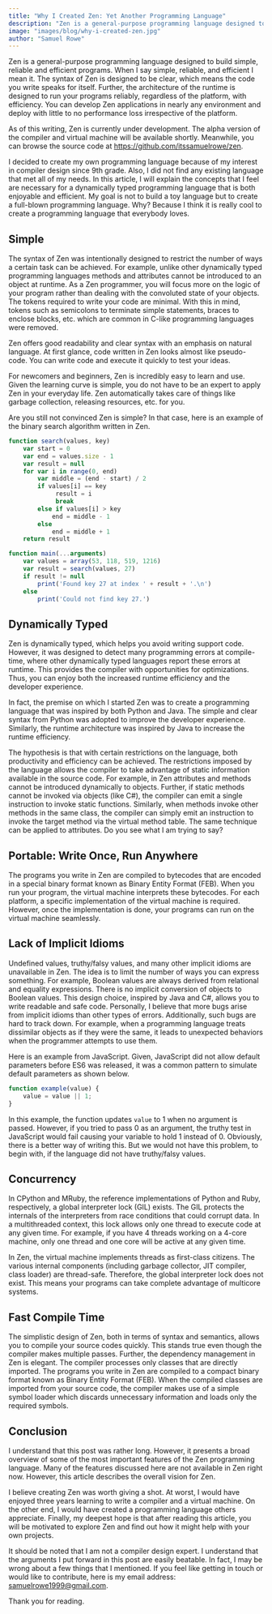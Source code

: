 ```yaml
---
title: "Why I Created Zen: Yet Another Programming Language"
description: "Zen is a general-purpose programming language designed to build simple, reliable and efficient programs."
image: "images/blog/why-i-created-zen.jpg"
author: "Samuel Rowe"
---
```


Zen is a general-purpose programming language designed to build simple, reliable and efficient programs. When I say simple, reliable, and efficient I mean it. The syntax of Zen is designed to be clear, which means the code you write speaks for itself. Further, the architecture of the runtime is designed to run your programs reliably, regardless of the platform, with efficiency. You can develop Zen applications in nearly any environment and deploy with little to no performance loss irrespective of the platform.

As of this writing, Zen is currently under development. The alpha version of the compiler and virtual machine will be available shortly. Meanwhile, you can browse the source code at https://github.com/itssamuelrowe/zen.

I decided to create my own programming language because of my interest in compiler design since 9th grade. Also, I did not find any existing language that met all of my needs. In this article, I will explain the concepts that I feel are necessary for a dynamically typed programming language that is both enjoyable and efficient. My goal is not to build a toy language but to create a full-blown programming language. Why? Because I think it is really cool to create a programming language that everybody loves.

## Simple

The syntax of Zen was intentionally designed to restrict the number of ways a certain task can be achieved. For example, unlike other dynamically typed programming languages methods and attributes cannot be introduced to an object at runtime. As a Zen programmer, you will focus more on the logic of your program rather than dealing with the convoluted state of your objects.
The tokens required to write your code are minimal. With this in mind, tokens such as semicolons to terminate simple statements, braces to enclose blocks, etc. which are common in C-like programming languages were removed.

Zen offers good readability and clear syntax with an emphasis on natural language. At first glance, code written in Zen looks almost like pseudo-code. You can write code and execute it quickly to test your ideas.

For newcomers and beginners, Zen is incredibly easy to learn and use. Given the learning curve is simple, you do not have to be an expert to apply Zen in your everyday life. Zen automatically takes care of things like garbage collection, releasing resources, etc. for you.

Are you still not convinced Zen is simple? In that case, here is an example of the binary search algorithm written in Zen.

```javascript
function search(values, key)
    var start = 0
    var end = values.size - 1
    var result = null
    for var i in range(0, end)
        var middle = (end - start) / 2
        if values[i] == key
             result = i
             break
        else if values[i] > key
            end = middle - 1
        else
            end = middle + 1
    return result

function main(...arguments)
    var values = array(53, 118, 519, 1216)
    var result = search(values, 27)
    if result != null
        print('Found key 27 at index ' + result + '.\n')
    else
        print('Could not find key 27.')
```

## Dynamically Typed

Zen is dynamically typed, which helps you avoid writing support code. However, it was designed to detect many programming errors at compile-time, where other dynamically typed languages report these errors at runtime. This provides the compiler with opportunities for optimizations. Thus, you can enjoy both the increased runtime efficiency and the developer experience.

In fact, the premise on which I started Zen was to create a programming language that was inspired by both Python and Java. The simple and clear syntax from Python was adopted to improve the developer experience. Similarly, the runtime architecture was inspired by Java to increase the runtime efficiency.

The hypothesis is that with certain restrictions on the language, both productivity and efficiency can be achieved. The restrictions imposed by the language allows the compiler to take advantage of static information available in the source code. For example, in Zen attributes and methods cannot be introduced dynamically to objects. Further, if static methods cannot be invoked via objects (like C#), the compiler can emit a single instruction to invoke static functions. Similarly, when methods invoke other methods in the same class, the compiler can simply emit an instruction to invoke the target method via the virtual method table. The same technique can be applied to attributes. Do you see what I am trying to say?

## Portable: Write Once, Run Anywhere

The programs you write in Zen are compiled to bytecodes that are encoded in a special binary format known as Binary Entity Format (FEB). When you run your program, the virtual machine interprets these bytecodes. For each platform, a specific implementation of the virtual machine is required. However, once the implementation is done, your programs can run on the virtual machine seamlessly.

## Lack of Implicit Idioms
Undefined values, truthy/falsy values, and many other implicit idioms are unavailable in Zen. The idea is to limit the number of ways you can express something. For example, Boolean values are always derived from relational and equality expressions. There is no implicit conversion of objects to Boolean values. This design choice, inspired by Java and C#, allows you to write readable and safe code.
Personally, I believe that more bugs arise from implicit idioms than other types of errors. Additionally, such bugs are hard to track down. For example, when a programming language treats dissimilar objects as if they were the same, it leads to unexpected behaviors when the programmer attempts to use them.

Here is an example from JavaScript. Given, JavaScript did not allow default parameters before ES6 was released, it was a common pattern to simulate default parameters as shown below.
```javascript
function example(value) {
    value = value || 1;
}
```

In this example, the function updates `value` to 1 when no argument is passed. However, if you tried to pass 0 as an argument, the truthy test in JavaScript would fail causing your variable to hold 1 instead of 0. Obviously, there is a better way of writing this. But we would not have this problem, to begin with, if the language did not have truthy/falsy values.

## Concurrency

In CPython and MRuby, the reference implementations of Python and Ruby, respectively, a global interpreter lock (GIL) exists. The GIL protects the internals of the interpreters from race conditions that could corrupt data. In a multithreaded context, this lock allows only one thread to execute code at any given time. For example, if you have 4 threads working on a 4-core machine, only one thread and one core will be active at any given time.

In Zen, the virtual machine implements threads as first-class citizens. The various internal components (including garbage collector, JIT compiler, class loader) are thread-safe. Therefore, the global interpreter lock does not exist. This means your programs can take complete advantage of multicore systems.

## Fast Compile Time

The simplistic design of Zen, both in terms of syntax and semantics, allows you to compile your source codes quickly. This stands true even though the compiler makes multiple passes.
Further, the dependency management in Zen is elegant. The compiler processes only classes that are directly imported. The programs you write in Zen are compiled to a compact binary format known as Binary Entity Format (FEB). When the compiled classes are imported from your source code, the compiler makes use of a simple symbol loader which discards unnecessary information and loads only the required symbols.

## Conclusion

I understand that this post was rather long. However, it presents a broad overview of some of the most important features of the Zen programming language. Many of the features discussed here are not available in Zen right now. However, this article describes the overall vision for Zen.

I believe creating Zen was worth giving a shot. At worst, I would have enjoyed three years learning to write a compiler and a virtual machine. On the other end, I would have created a programming language others appreciate. Finally, my deepest hope is that after reading this article, you will be motivated to explore Zen and find out how it might help with your own projects.

It should be noted that I am not a compiler design expert. I understand that the arguments I put forward in this post are easily beatable. In fact, I may be wrong about a few things that I mentioned. If you feel like getting in touch or would like to contribute, here is my email address: samuelrowe1999@gmail.com.

Thank you for reading.